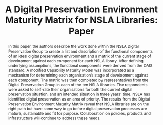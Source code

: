 ---
abstract: 'In this paper, the authors describe the work done within the NSLA Digital
  Preservation Group to create a list and description of the functional components
  of an ideal digital preservation environment and a matrix of the current stage of
  development against each component for each NSLA library. After defining underlying
  assumptions, the functional components were derived from the OAIS standard. A modified
  Capability Maturity Model was incorporated as a mechanism for determining each organisation’s
  stage of development against each component. The matrix was then completed by representatives
  from the Digital Preservation Group in each of the ten NSLA libraries. The respondents
  were asked to self-rate their organisations for both the current digital preservation
  situation, and an intended situation in three years’ time. NSLA has identified digital
  preservation as an area of priority. The results from the Digital Preservation Environment
  Maturity Matrix reveal that NSLA libraries are on the right path but have some way
  to go before digital preservation processes are mature, sustainable and fit for
  purpose. Collaboration on policies, products and infrastructure will continue to
  address these needs.  '
creators:
- Sarah Slade
- David Pearson
- Libor Coufal
date: null
document_url: https://services.phaidra.univie.ac.at/api/object/o:378130/download
grand_parent: iPRES
institutions: []
keywords:
- digital preservation
- capability assessment
- environment maturity matrix
- nsla libraries
landing_page_url: https://phaidra.univie.ac.at/o:378130
language: eng
layout: publication
license: CC BY-NC-SA 3.0 AT
notes_url: null
parent: iPRES 2014
publication_type: paper
size: 185469
slides_url: null
source_name: iPRES
stream_url: null
title: 'A Digital Preservation Environment Maturity Matrix for NSLA Libraries: Paper '
year: 2014
---